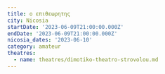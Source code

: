 ```yaml
---
title: ο επιθεωρητης
city: Nicosia
startDate: '2023-06-09T21:00:00.000Z'
endDate: '2023-06-09T21:00:00.000Z'
nicosia_dates: '2023-06-10'
category: amateur
theatres:
  - name: theatres/dimotiko-theatro-strovolou.md
---
```


